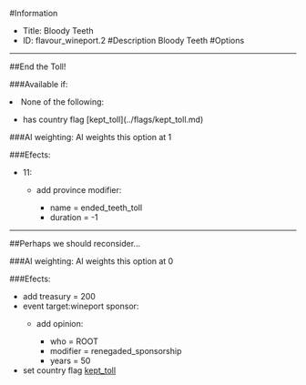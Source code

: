 #Information
 - Title: Bloody Teeth
 - ID: flavour_wineport.2
#Description
Bloody Teeth
#Options

___
##End the Toll!

###Available if:
<li>None of the following:</li><ul><li>has country flag [kept_toll](../flags/kept_toll.md)</li></ul>

###AI weighting:
AI weights this option at 1


###Efects:<ul><li>11:</li><ul><li>add province modifier:</li><ul><li>name = ended_teeth_toll</li><li>duration = -1</li></ul></ul></ul>

___
##Perhaps we should reconsider...

###AI weighting:
AI weights this option at 0


###Efects:<ul><li>add treasury = 200</li><li>event target:wineport sponsor:</li><ul><li>add opinion:</li><ul><li>who = ROOT</li><li>modifier = renegaded_sponsorship</li><li>years = 50</li></ul></ul><li>set country flag [kept_toll](../flags/kept_toll.md)</li></ul>

